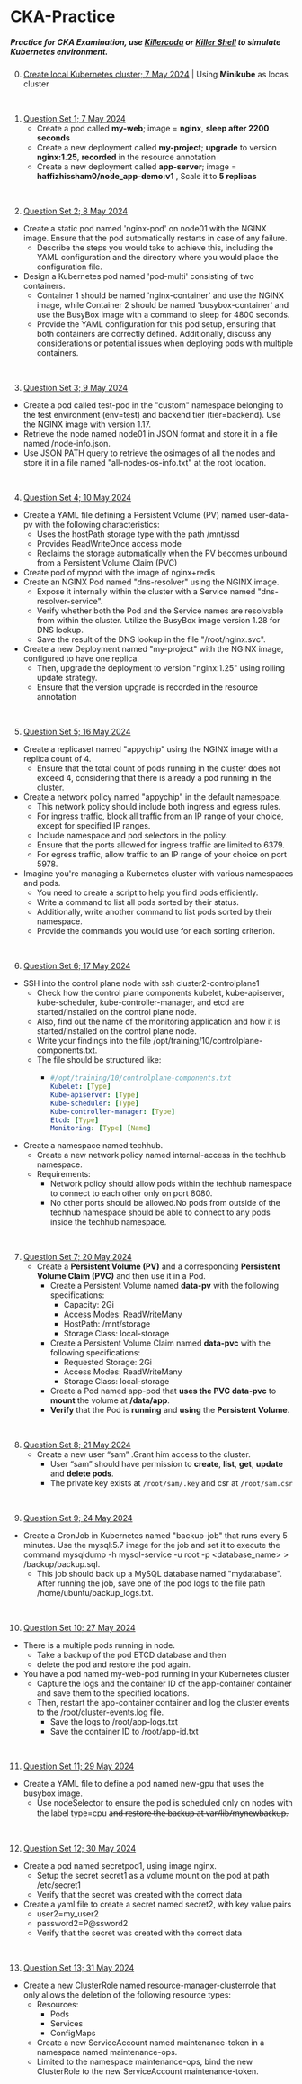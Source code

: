 # CKA-Practice
##### Practice for CKA Examination, use [Killercoda](https://killercoda.com/) or [Killer Shell](https://killer.sh/) to simulate Kubernetes environment. 

00. [Create local Kubernetes cluster; 7 May 2024](00.%20Kubernetes%20First%20Practice) | Using **Minikube** as locas cluster

<br>

01. [Question Set 1; 7 May 2024](01.%20Kubernetes%20Test%20Questions%20–%201)
    *   Create a pod called **my-web**; image = **nginx**, **sleep after 2200 seconds**
    *   Create a new deployment called **my-project**; **upgrade** to version **nginx:1.25**, **recorded** in the resource annotation
    *   Create a new deployment called **app-server**; image = **haffizhissham0/node_app-demo:v1** , Scale it to **5 replicas**

<br>

02. [Question Set 2; 8 May 2024](02.%20Kubernetes%20Test%20Questions%20–%202)
   * Create a static pod named 'nginx-pod' on node01 with the NGINX image. 
Ensure that the pod automatically restarts in case of any failure. 
        * Describe the steps you would take to achieve this, including the YAML configuration and the directory where you would place the configuration file.
   * Design a Kubernetes pod named 'pod-multi' consisting of two containers.
        * Container 1 should be named 'nginx-container' and use the NGINX image, while Container 2 should be named 'busybox-container' and use the BusyBox image with a command to sleep for 4800 seconds. 
        * Provide the YAML configuration for this pod setup, ensuring that both containers are correctly defined. Additionally, discuss any considerations or potential issues when deploying pods with multiple containers.

<br>

03. [Question Set 3; 9 May 2024](03.%20Kubernetes%20Test%20Questions%20–%203)
   * Create a pod called test-pod in the "custom" namespace belonging to the test environment (env=test) and backend tier (tier=backend). Use the NGINX image with version 1.17.
   * Retrieve the node named node01 in JSON format and store it in a file named /node-info.json. 
   * Use JSON PATH query to retrieve the osimages of all the nodes and store it in a file named "all-nodes-os-info.txt" at the root location.

<br>

04. [Question Set 4; 10 May 2024](4.%20Kubernetes%20Test%20Questions%20%E2%80%93%204)
   * Create a YAML file defining a Persistent Volume (PV) named user-data-pv with the following characteristics:
     * Uses the hostPath storage type with the path /mnt/ssd
     * Provides ReadWriteOnce access mode
     * Reclaims the storage automatically when the PV becomes unbound from a Persistent Volume Claim (PVC)
   * Create pod of mypod with the image of nginx+redis
   * Create an NGINX Pod named "dns-resolver" using the NGINX image. 
     * Expose it internally within the cluster with a Service named "dns-resolver-service". 
     * Verify whether both the Pod and the Service names are resolvable from within the cluster. Utilize the BusyBox image version 1.28 for DNS lookup. 
     * Save the result of the DNS lookup in the file "/root/nginx.svc".
   * Create a new Deployment named "my-project" with the NGINX image, configured to have one replica. 
     * Then, upgrade the deployment to version "nginx:1.25" using rolling update strategy. 
     * Ensure that the version upgrade is recorded in the resource annotation

<br>

05. [Question Set 5; 16 May 2024](5.%20Kubernetes%20Test%20Questions%20%E2%80%93%205)
   * Create a replicaset named "appychip" using the NGINX image with a replica count of 4. 
     * Ensure that the total count of pods running in the cluster does not exceed 4, considering that there is already a pod running in the cluster.
   * Create a network policy named "appychip" in the default namespace.
     * This network policy should include both ingress and egress rules.
     * For ingress traffic, block all traffic from an IP range of your choice, except for specified IP ranges. 
     * Include namespace and pod selectors in the policy. 
     * Ensure that the ports allowed for ingress traffic are limited to 6379.
     * For egress traffic, allow traffic to an IP range of your choice on port 5978.
   * Imagine you're managing a Kubernetes cluster with various namespaces and pods. 
     * You need to create a script to help you find pods efficiently. 
     * Write a command to list all pods sorted by their status. 
     * Additionally, write another command to list pods sorted by their namespace. 
     * Provide the commands you would use for each sorting criterion.

<br>

06. [Question Set 6; 17 May 2024](6.%20Kubernetes%20Test%20Questions%20%E2%80%93%206)
   * SSH into the control plane node with ssh cluster2-controlplane1
     * Check how the control plane components kubelet, kube-apiserver, kube-scheduler, kube-controller-manager, and etcd are started/installed on the control plane node. 
     * Also, find out the name of the monitoring application and how it is started/installed on the control plane node. 
     * Write your findings into the file /opt/training/10/controlplane-components.txt. 
     * The file should be structured like:
        * ```yaml
          #/opt/training/10/controlplane-components.txt
          Kubelet: [Type]
          Kube-apiserver: [Type]
          Kube-scheduler: [Type]
          Kube-controller-manager: [Type]
          Etcd: [Type]
          Monitoring: [Type] [Name]
            ```
   * Create a namespace named techhub.
     * Create a new network policy named internal-access in the techhub namespace.
     * Requirements:
       * Network policy should allow pods within the techhub namespace to connect to each other only on port 8080. 
       * No other ports should be allowed.No pods from outside of the techhub namespace should be able to connect to any pods inside the techhub namespace. 

<br>

07. [Question Set 7; 20 May 2024](7.%20Kubernetes%20Test%20Questions%20%E2%80%93%207)
    * Create a **Persistent Volume (PV)** and a corresponding **Persistent Volume Claim (PVC)** and then use it in a Pod.
      * Create a Persistent Volume named **data-pv** with the following specifications:
        * Capacity: 2Gi
        * Access Modes: ReadWriteMany
        * HostPath: /mnt/storage
        * Storage Class: local-storage
      * Create a Persistent Volume Claim named **data-pvc** with the following specifications:
        * Requested Storage: 2Gi
        * Access Modes: ReadWriteMany
        * Storage Class: local-storage
      * Create a Pod named app-pod that **uses the PVC data-pvc** to **mount** the volume at **/data/app**.
      * **Verify** that the Pod is **running** and **using** the **Persistent Volume**.

<br>

08. [Question Set 8; 21 May 2024](8.%20Kubernetes%20Test%20Questions%20%E2%80%93%208)
    * Create a new user “sam” .Grant him access to the cluster.
      * User “sam” should have permission to **create**, **list**, **get**, **update** and **delete pods**. 
      * The private key exists at `/root/sam/.key` and csr at `/root/sam.csr`

<br>

09. [Question Set 9; 24 May 2024](09.%20Kubernetes%20Test%20Questions%20%E2%80%93%209)
   * Create a CronJob in Kubernetes named "backup-job" that runs every 5 minutes. Use the mysql:5.7 image for the job and set it to execute the command mysqldump -h mysql-service -u root -p <database_name> > /backup/backup.sql. 
     * This job should back up a MySQL database named "mydatabase". After running the job, save one of the pod logs to the file path /home/ubuntu/backup_logs.txt.

<br>

10. [Question Set 10; 27 May 2024](10.%20Kubernetes%20Test%20Questions%20–%2010)
   * There is a multiple pods running in node. 
     * Take a backup of the pod ETCD database and then
     * delete the pod and restore the pod again. 
   * You have a pod named my-web-pod running in your Kubernetes cluster
     * Capture the logs and the container ID of the app-container container and save them to the specified locations. 
     * Then, restart the app-container container and log the cluster events to the /root/cluster-events.log file.
       * Save the logs to /root/app-logs.txt
       * Save the container ID to /root/app-id.txt

<br>

11. [Question Set 11; 29 May 2024](11.%20Kubernetes%20Test%20Questions%20%E2%80%93%2011)
   * Create a YAML file to define a pod named new-gpu that uses the busybox image. 
     * Use nodeSelector to ensure the pod is scheduled only on nodes with the label type=cpu a̶n̶d̶ ̶r̶e̶s̶t̶o̶r̶e̶ ̶t̶h̶e̶ ̶b̶a̶c̶k̶u̶p̶ ̶a̶t̶ ̶v̶a̶r̶/̶l̶i̶b̶/̶m̶y̶n̶e̶w̶b̶a̶c̶k̶u̶p̶.

<br>

12. [Question Set 12; 30 May 2024](12.%20Kubernetes%20Test%20Questions%20–%2012)
   * Create a pod named secretpod1, using image nginx.
     * Setup the secret secret1 as a volume mount on the pod at path /etc/secret1
     * Verify that the secret was created with the correct data
   * Create a yaml file to create a secret named secret2, with key value pairs
       * user2=my_user2
       * password2=P@ssword2
     * Verify that the secret was created with the correct data

<br>

13. [Question Set 13; 31 May 2024](13.%20Kubernetes%20Test%20Questions%20–%2013)
   * Create a new ClusterRole named resource-manager-clusterrole that only allows the deletion of the following resource types:
     * Resources:
       * Pods
       * Services
       * ConfigMaps
     * Create a new ServiceAccount named maintenance-token in a namespace named maintenance-ops.
     * Limited to the namespace maintenance-ops, bind the new ClusterRole to the new ServiceAccount maintenance-token.
